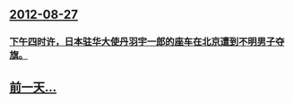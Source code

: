 ## [2012-08-27](/zh/news/2012/08/27/index.md)

### [下午四时许，日本驻华大使丹羽宇一郎的座车在北京遭到不明男子夺旗。](/zh/news/2012/08/27/下午四时许-日本驻华大使丹羽宇一郎的座车在北京遭到不明男子夺旗.md)
## [前一天...](/zh/news/2012/08/24/index.md)

